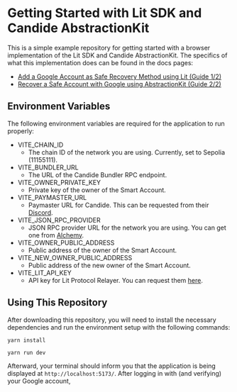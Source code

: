 # Getting Started with Lit SDK and Candide AbstractionKit

This is a simple example repository for getting started with a browser implementation of the Lit SDK and Candide AbstractionKit. The specifics of what this implementation does can be found in the docs pages:
- [Add a Google Account as Safe Recovery Method using Lit (Guide 1/2)](https://hackmd.io/TeFu2k56SgG4HCQQFZOqig)
- [Recover a Safe Account with Google using AbstractionKit (Guide 2/2)](https://hackmd.io/@sednaoui/BJiTAzG5C)

## Environment Variables

The following environment variables are required for the application to run properly:
- VITE_CHAIN_ID
    - The chain ID of the network you are using. Currently, set to Sepolia (11155111).
- VITE_BUNDLER_URL
    - The URL of the Candide Bundler RPC endpoint.
- VITE_OWNER_PRIVATE_KEY
    - Private key of the owner of the Smart Account.
- VITE_PAYMASTER_URL
    - Paymaster URL for Candide. This can be requested from their [Discord](https://discord.com/invite/AePAhztPJz).
- VITE_JSON_RPC_PROVIDER
    - JSON RPC provider URL for the network you are using. You can get one from [Alchemy](https://www.alchemy.com/).
- VITE_OWNER_PUBLIC_ADDRESS
    - Public address of the owner of the Smart Account.
- VITE_NEW_OWNER_PUBLIC_ADDRESS
    - Public address of the new owner of the Smart Account.
- VITE_LIT_API_KEY
    - API key for Lit Protocol Relayer. You can request them [here](https://docs.google.com/forms/d/e/1FAIpQLSeVraHsp1evK_9j-8LpUBiEJWFn4G5VKjOWBmHFjxFRJZJdrg/viewform).

## Using This Repository

After downloading this repository, you will need to install the necessary dependencies and run the environment setup with the following commands:

```
yarn install
```
```
yarn run dev
```

Afterward, your terminal should inform you that the application is being displayed at `http://localhost:5173/`. After logging in with (and verifying) your Google account, 



